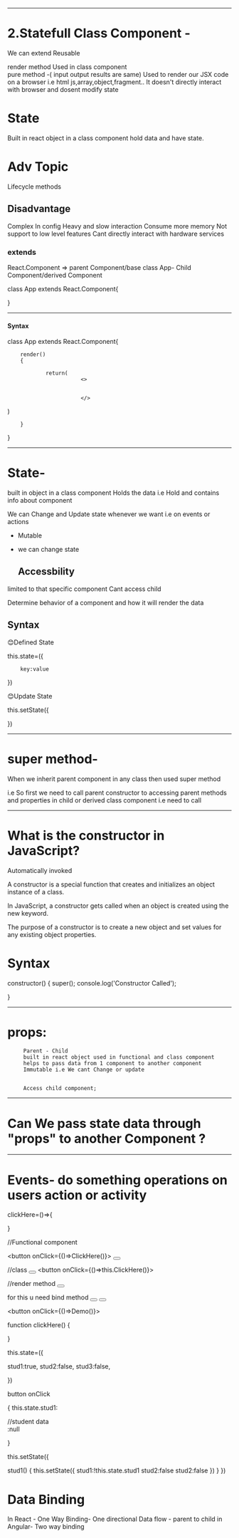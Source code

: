 

*********************************************

# 2.Statefull Class Component - 

We can extend
Reusable

render method
                Used in class component        
                pure method -( input output results are same)
                Used to render our JSX code on a browser i.e html js,array,object,fragment..
                It doesn't directly interact with browser and dosent modify state



# State

Built in react object in a class component
hold data and have state.



# Adv Topic
 Lifecycle methods


## Disadvantage


Complex In config
Heavy and slow interaction
Consume more memory
Not support to low level features
Cant directly interact with hardware services


### extends

React.Component => parent Component/base class
App- Child Component/derived Component

class App extends React.Component{

}


************************************************

#### Syntax


class App extends React.Component{

        render()
        {
                
                return(
                           <>
        

                           </>
        
)
       
        }
}


***************************************

# State-

built in object in a class component
Holds the data i.e Hold and contains info about component

We can Change and Update state whenever we want i.e on events or actions

- Mutable
- we can change state


  ## Accessbility

limited to that specific component
Cant access child

Determine behavior of a component and how it will render the data


## Syntax

😊Defined State

this.state=({

        key:value
})

😊Update State

this.setState({

})


*************************************************************


# super method-

 When we inherit parent component in any class  then used super method

i.e So first we need to call parent constructor to accessing parent methods and properties in child or derived class component i.e need to call  

*****************************************

# What is the constructor in JavaScript?

Automatically invoked

A constructor is a special function that creates and initializes an object instance of a class.

In JavaScript, a constructor gets called when an object is created using the new keyword. 

The purpose of a constructor is to create a new object and set values for any existing object properties.

 
 # Syntax

  constructor()
  {
    super();
    console.log('Constructor Called');

  }



******************************************************

# props:   

         Parent - Child
         built in react object used in functional and class component
         helps to pass data from 1 component to another component
         Immutable i.e We cant Change or update


         Access child component;


 ***************************************

# Can We pass state data through "props" to another Component ?




*********************************************************************

# Events- do something operations on users action or activity


 
 clickHere=()=>{

 }

//Functional component

<button onClick={()=>ClickHere()}></button>
<button onClick={ClickHere}></button>

//class
<button onClick={this.ClickHere}></button>
<button onClick={()=>this.ClickHere()}></button>

//render method
<button onClick={clickhere}></button>


for this u need  bind method 
<button onClick={this.Demo}></button>
<button onClick={this.Demo}></button>


<button onClick={()=>Demo()}></button>




function clickHere()
{

}




this.state=({

stud1:true,
stud2:false,
stud3:false,

})


button onClick




{
        this.state.stud1:

<div>
//student data
</div> :null


}





this.setState({

stud1()
{
        this.setState({
                stud1:!this.state.stud1
                stud2:false
                stud2:false
        })
}
})


# Data Binding

In React -  One Way Binding-  One directional Data flow - parent to child
in Angular-  Two way binding


